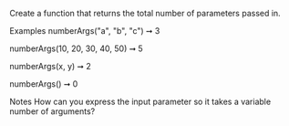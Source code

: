 Create a function that returns the total number of parameters passed in.

Examples
numberArgs("a", "b", "c") ➞ 3

numberArgs(10, 20, 30, 40, 50) ➞ 5

numberArgs(x, y) ➞ 2

numberArgs() ➞ 0

Notes
How can you express the input parameter so it takes a variable number of arguments?
